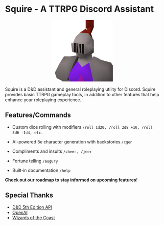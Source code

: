 # Squire - A TTRPG Discord Assistant
<p align="center"><img src="assets\img\squire_bust.png" alt="image of a knight" width="200" /></p>
Squire is a D&D assistant and general roleplaying utility for Discord. Squire provides basic TTRPG gameplay tools, in addition to other features that help enhance your roleplaying experience.

## Features/Commands
- Custom dice rolling with modifiers
`/roll 1d20, /roll 2d8 +10, /roll 3d6 -1d4, etc.`

- AI-powered 5e character generation with backstories
`/cgen`

- Compliments and insults
`/cheer, /jeer`

- Fortune telling
`/augury`

- Built-in documentation
`/help`

**Check out our [roadmap](https://github.com/users/shouldworkright/projects/2) to stay informed on upcoming features!**

## Special Thanks
- [D&D 5th Edition API](https://github.com/5e-bits/5e-srd-api)
- [OpenAI](https://openai.com/)
- [Wizards of the Coast](https://company.wizards.com/en)
